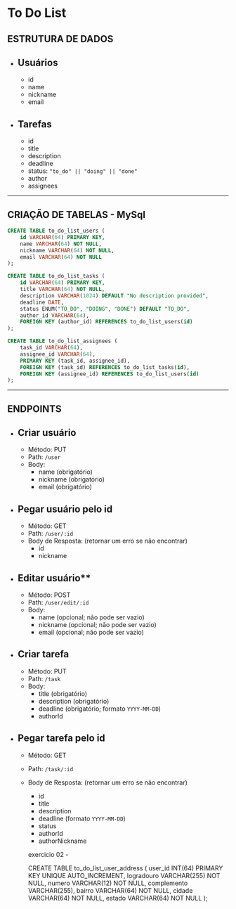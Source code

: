 # To Do List

## ESTRUTURA DE DADOS  
  
* ## Usuários
  * id
  * name
  * nickname 
  * email

* ## Tarefas 
  * id
  * title
  * description
  * deadline
  * status: `"to_do" || "doing" || "done"`
  * author 
  * assignees
   
---

## CRIAÇÃO DE TABELAS - MySql

```sql
CREATE TABLE to_do_list_users (
    id VARCHAR(64) PRIMARY KEY,
    name VARCHAR(64) NOT NULL,
    nickname VARCHAR(64) NOT NULL,
    email VARCHAR(64) NOT NULL
);
```
```sql
CREATE TABLE to_do_list_tasks (
    id VARCHAR(64) PRIMARY KEY,
    title VARCHAR(64) NOT NULL,
    description VARCHAR(1024) DEFAULT "No description provided",
    deadline DATE,
    status ENUM("TO_DO", "DOING", "DONE") DEFAULT "TO_DO",
    author_id VARCHAR(64),
    FOREIGN KEY (author_id) REFERENCES to_do_list_users(id)
);
```
```sql
CREATE TABLE to_do_list_assignees (
    task_id VARCHAR(64),
    assignee_id VARCHAR(64),
    PRIMARY KEY (task_id, assignee_id),
    FOREIGN KEY (task_id) REFERENCES to_do_list_tasks(id),
    FOREIGN KEY (assignee_id) REFERENCES to_do_list_users(id)
);
```
---

## ENDPOINTS 

* ## Criar usuário
  * Método: PUT
  * Path: `/user`
  * Body:
    * name (obrigatório)
    * nickname (obrigatório)
    * email (obrigatório)

* ## Pegar usuário pelo id
  * Método: GET
  * Path: `/user/:id`
  * Body de Resposta: (retornar um erro se não encontrar)
    * id
    * nickname


* ## Editar usuário**
  * Método: POST
  * Path: `/user/edit/:id`
  * Body:
    * name (opcional; não pode ser vazio)
    * nickname (opcional; não pode ser vazio)
    * email (opcional; não pode ser vazio)


* ## Criar tarefa
  * Método: PUT
  * Path: `/task`
  * Body:
    * title (obrigatório)
    * description (obrigatório)
    * deadline (obrigatório; formato `YYYY-MM-DD`)
    * authorId

* ## Pegar tarefa pelo id
  * Método: GET
  * Path: `/task/:id`
  * Body de Resposta: (retornar um erro se não encontrar)
    * id
    * title 
    * description
    * deadline (formato `YYYY-MM-DD`)
    * status
    * authorId
    * authorNickname


    exercicio 02 -

    CREATE TABLE to_do_list_user_address (
    user_id  INT(64) PRIMARY KEY UNIQUE AUTO_INCREMENT,
    logradouro VARCHAR(255) NOT NULL,
    numero VARCHAR(12) NOT NULL,
    complemento VARCHAR(255),
    bairro VARCHAR(64) NOT NULL,
    cidade VARCHAR(64) NOT NULL, 
    estado VARCHAR(64) NOT NULL
    );